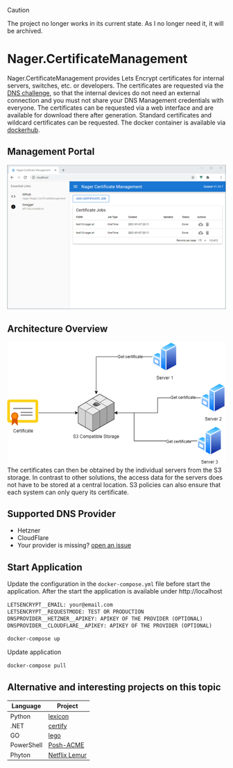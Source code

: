 > [!CAUTION]
> The project no longer works in its current state. As I no longer need it, it will be archived.


# Nager.CertificateManagement

Nager.CertificateManagement provides Lets Encrypt certificates for internal servers, switches, etc. or developers. The certificates are requested via the [DNS challenge](https://letsencrypt.org/docs/challenge-types/#dns-01-challenge), so that the internal devices do not need an external connection and you must not share your DNS Management credentials with everyone. The certificates can be requested via a web interface and are available for download there after generation. Standard certificates and wildcard certificates can be requested. The docker container is available via [dockerhub](https://hub.docker.com/r/nager/nager-certificatemanagement).

## Management Portal
![Nager.CertificateManagement](doc/screenshot.png)

## Architecture Overview
![Nager.CertificateManagement](doc/architecture%20overview.png)<br>
The certificates can then be obtained by the individual servers from the S3 storage. In contrast to other solutions, the access data for the servers does not have to be stored at a central location. S3 policies can also ensure that each system can only query its certificate.

## Supported DNS Provider

- Hetzner
- CloudFlare
- Your provider is missing? [open an issue](https://github.com/nager/Nager.CertificateManagement/issues/new)

## Start Application

Update the configuration in the `docker-compose.yml` file before start the application.
After the start the application is available under http://localhost

```
LETSENCRYPT__EMAIL: your@email.com
LETSENCRYPT__REQUESTMODE: TEST OR PRODUCTION
DNSPROVIDER__HETZNER__APIKEY: APIKEY OF THE PROVIDER (OPTIONAL)
DNSPROVIDER__CLOUDFLARE__APIKEY: APIKEY OF THE PROVIDER (OPTIONAL)
```

```bash
docker-compose up
```

Update application

```bash
docker-compose pull
```

## Alternative and interesting projects on this topic

| Language | Project |
| ------------- | ------------- |
| Python | [lexicon](https://github.com/AnalogJ/lexicon) |
| .NET | [certify](https://github.com/webprofusion/certify) |
| GO | [lego](https://github.com/go-acme/lego) |
| PowerShell | [Posh-ACME](https://github.com/rmbolger/Posh-ACME) |
| Phyton | [Netflix Lemur](https://github.com/Netflix/lemur)
